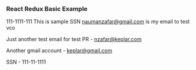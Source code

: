 ### React Redux Basic Example

111-1111-111 This is sample SSN
naumanzafar@gmail.com is my email to test vco

Just another test email for test PR - nzafar@keplar.com

Another gmail account - keplar@gmail.com

SSN - 111-11-1111
